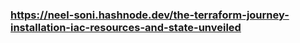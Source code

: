 ### https://neel-soni.hashnode.dev/the-terraform-journey-installation-iac-resources-and-state-unveiled
